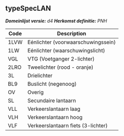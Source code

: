 ## typeSpecLAN

*__Domeinlijst versie:__ d4*
*__Herkomst definitie:__ PNH*

|__Code__ |__Description__	|
|	---	|	---	|
| 1LVW | Eénlichter (voorwaarschuwingssein) |
| 1LW | Eénlichter (waarschuwingslicht) |
| VGL | VTG (Voetganger 2-lichter) |
| 2LRO | Tweelichter (rood - oranje) |
| 3L | Drielichter |
| BL9 | Buslicht (negenoog) |
| OV | Overig |
| SL | Secundaire lantaarn |
| VLL | Verkeerslantaarn laag |
| VLH | Verkeerslantaarn hoog |
| VLF | Verkeerslantaarn fiets (3-lichter) |